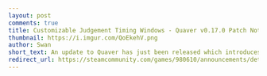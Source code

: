```yaml
---
layout: post
comments: true
title: Customizable Judgement Timing Windows - Quaver v0.17.0 Patch Notes
thumbnail: https://i.imgur.com/QoEkehV.png
author: Swan
short_text: An update to Quaver has just been released which introduces our newest feature - Customizable Judgement Timing Windows. In the song select modifier menu, you can now find a new option...
redirect_url: https://steamcommunity.com/games/980610/announcements/detail/1588004341484710854
---
```

